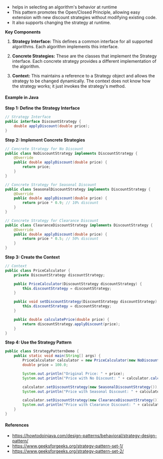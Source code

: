 * helps in selecting an algorithm's behavior at runtime
* This pattern promotes the Open/Closed Principle, allowing easy extension with new discount strategies without modifying existing code. 
* It also supports changing the strategy at runtime.

**Key Components**

1. **Strategy Interface:** This defines a common interface for all supported algorithms. Each algorithm implements this interface.

2. **Concrete Strategies:** These are the classes that implement the Strategy interface. Each concrete strategy provides a different implementation of the algorithm.

3. **Context:** This maintains a reference to a Strategy object and allows the strategy to be changed dynamically. The context does not know how the strategy works; it just invokes the strategy's method.

#### Example in Java

**Step 1: Define the Strategy Interface**

```java
// Strategy Interface
public interface DiscountStrategy {
    double applyDiscount(double price);
}
```

**Step 2: Implement Concrete Strategies**

```java
// Concrete Strategy for No Discount
public class NoDiscountStrategy implements DiscountStrategy {
    @Override
    public double applyDiscount(double price) {
        return price;
    }
}

// Concrete Strategy for Seasonal Discount
public class SeasonalDiscountStrategy implements DiscountStrategy {
    @Override
    public double applyDiscount(double price) {
        return price * 0.9; // 10% discount
    }
}

// Concrete Strategy for Clearance Discount
public class ClearanceDiscountStrategy implements DiscountStrategy {
    @Override
    public double applyDiscount(double price) {
        return price * 0.5; // 50% discount
    }
}
```

**Step 3: Create the Context**

```java
// Context
public class PriceCalculator {
    private DiscountStrategy discountStrategy;

    public PriceCalculator(DiscountStrategy discountStrategy) {
        this.discountStrategy = discountStrategy;
    }

    public void setDiscountStrategy(DiscountStrategy discountStrategy) {
        this.discountStrategy = discountStrategy;
    }

    public double calculatePrice(double price) {
        return discountStrategy.applyDiscount(price);
    }
}
```

**Step 4: Use the Strategy Pattern**

```java
public class StrategyPatternDemo {
    public static void main(String[] args) {
        PriceCalculator calculator = new PriceCalculator(new NoDiscountStrategy());
        double price = 100.0;

        System.out.println("Original Price: " + price);
        System.out.println("Price with No Discount: " + calculator.calculatePrice(price));

        calculator.setDiscountStrategy(new SeasonalDiscountStrategy());
        System.out.println("Price with Seasonal Discount: " + calculator.calculatePrice(price));

        calculator.setDiscountStrategy(new ClearanceDiscountStrategy());
        System.out.println("Price with Clearance Discount: " + calculator.calculatePrice(price));
    }
}
```




















#### References
* https://howtodoinjava.com/design-patterns/behavioral/strategy-design-pattern/
* https://www.geeksforgeeks.org/strategy-pattern-set-1/
* https://www.geeksforgeeks.org/strategy-pattern-set-2/